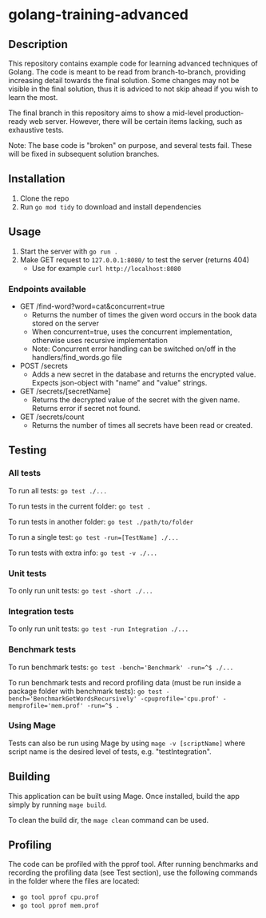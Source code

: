 # golang-training-advanced

## Description
This repository contains example code for learning advanced techniques of Golang. The code is meant to be read from branch-to-branch, providing increasing detail towards the final solution. Some changes may not be visible in the final solution, thus it is adviced to not skip ahead if you wish to learn the most.

The final branch in this repository aims to show a mid-level production-ready web server. However, there will be certain items lacking, such as exhaustive tests.

Note: The base code is "broken" on purpose, and several tests fail. These will be fixed in subsequent solution branches.

## Installation
1. Clone the repo
2. Run `go mod tidy` to download and install dependencies

## Usage
1. Start the server with `go run .`
2. Make GET request to `127.0.0.1:8080/` to test the server (returns 404)
    - Use for example `curl http://localhost:8080`

### Endpoints available

- GET /find-word?word=cat&concurrent=true
    - Returns the number of times the given word occurs in the book data stored on the server
    - When concurrent=true, uses the concurrent implementation, otherwise uses recursive implementation
    - Note: Concurrent error handling can be switched on/off in the handlers/find_words.go file
- POST /secrets
    - Adds a new secret in the database and returns the encrypted value. Expects json-object with "name" and "value" strings.
- GET /secrets/[secretName]
    - Returns the decrypted value of the secret with the given name. Returns error if secret not found.
- GET /secrets/count
    - Returns the number of times all secrets have been read or created.

## Testing
### All tests
To run all tests: `go test ./...`

To run tests in the current folder: `go test .`

To run tests in another folder: `go test ./path/to/folder`

To run a single test: `go test -run=[TestName] ./...`

To run tests with extra info: `go test -v ./...`

### Unit tests
To only run unit tests: `go test -short ./...`

### Integration tests
To only run unit tests: `go test -run Integration ./...`

### Benchmark tests
To run benchmark tests: `go test -bench='Benchmark' -run=^$ ./...`

To run benchmark tests and record profiling data (must be run inside a package folder with benchmark tests):
`go test -bench='BenchmarkGetWordsRecursively' -cpuprofile='cpu.prof' -memprofile='mem.prof' -run=^$ .`

### Using Mage
Tests can also be run using Mage by using `mage -v [scriptName]` where script name is the desired level of tests, e.g. "testIntegration".

## Building
This application can be built using Mage. Once installed, build the app simply by running `mage build`.

To clean the build dir, the `mage clean` command can be used.

## Profiling
The code can be profiled with the pprof tool. After running benchmarks and recording the profiling data (see Test section), use the following commands in the folder where the files are located:
- `go tool pprof cpu.prof`
- `go tool pprof mem.prof`